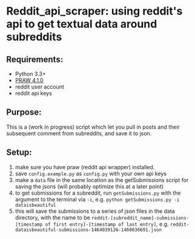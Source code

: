 # Reddit_api_scraper: using reddit's api to get textual data around subreddits

## Requirements:  
- Python 3.3+  
- [PRAW 4.1.0](https://praw.readthedocs.io)
- reddit user account
- reddit api keys

## Purpose:  
This is a (work in progress) script which let you pull in posts and their subsequent comment from subreddits, and save it to json.

## Setup:
1. make sure you have praw (reddit api wrapper) installed.
2. save `config.example.py` as `config.py` with your own api keys
3. make a `data` file in the same location as the getSubmissions script for saving the jsons (will probably optimize this at a later point)
4. to get submissions for a subreddit, run `getSubmissions.py` with the argument <subreddit name> to the terminal via `-i`, e.g. `python getSubmissions.py -i dataisbeautiful`
5. this will save the submissions to a series of json files in the data directory, with the name to be `reddit-[subreddit_name]-submissions-[timestamp of first entry]-[timestamp of last entry]`, e.g. `reddit-dataisbeautiful-submissions-1464039126-1460036691.json`
